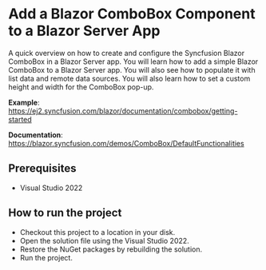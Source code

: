 # Add a Blazor ComboBox Component to a Blazor Server App 

A quick overview on how to create and configure the Syncfusion Blazor ComboBox in a Blazor Server app. You will learn how to add a simple Blazor ComboBox to a Blazor Server app. You will also see how to populate it with list data and remote data sources. You will also learn how to set a custom height and width for the ComboBox pop-up.

**Example**: https://ej2.syncfusion.com/blazor/documentation/combobox/getting-started

**Documentation**: https://blazor.syncfusion.com/demos/ComboBox/DefaultFunctionalities

## Prerequisites

* Visual Studio 2022

## How to run the project

* Checkout this project to a location in your disk.
* Open the solution file using the Visual Studio 2022.
* Restore the NuGet packages by rebuilding the solution.
* Run the project.
